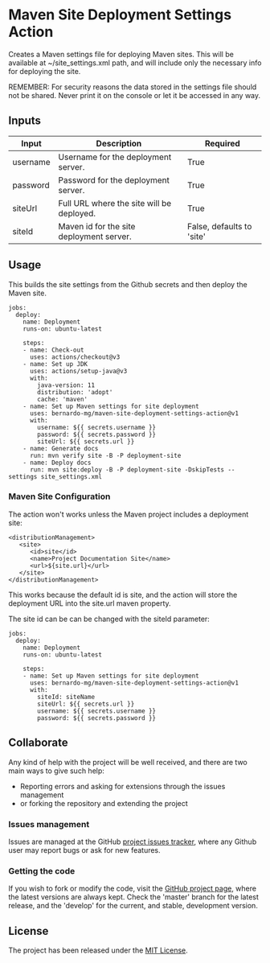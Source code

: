 # Maven Site Deployment Settings Action

Creates a Maven settings file for deploying Maven sites. This will be available at ~/site_settings.xml path, and will include only the necessary info for deploying the site.

REMEMBER: For security reasons the data stored in the settings file should not be shared. Never print it on the console or let it be accessed in any way.

## Inputs

| Input    | Description                               | Required                  |
|----------|-------------------------------------------|---------------------------|
| username | Username for the deployment server.       | True                      |
| password | Password for the deployment server.       | True                      |
| siteUrl  | Full URL where the site will be deployed. | True                      |
| siteId   | Maven id for the site deployment server.  | False, defaults to 'site' |

## Usage

This builds the site settings from the Github secrets and then deploy the Maven site.

```
jobs:
  deploy:
    name: Deployment
    runs-on: ubuntu-latest

    steps:
    - name: Check-out
      uses: actions/checkout@v3
    - name: Set up JDK
      uses: actions/setup-java@v3
      with:
        java-version: 11
        distribution: 'adopt'
        cache: 'maven'
    - name: Set up Maven settings for site deployment
      uses: bernardo-mg/maven-site-deployment-settings-action@v1
      with:
        username: ${{ secrets.username }}
        password: ${{ secrets.password }}
        siteUrl: ${{ secrets.url }}
    - name: Generate docs
      run: mvn verify site -B -P deployment-site
    - name: Deploy docs
      run: mvn site:deploy -B -P deployment-site -DskipTests --settings site_settings.xml
```

### Maven Site Configuration

The action won't works unless the Maven project includes a deployment site:

```
<distributionManagement>
   <site>
      <id>site</id>
      <name>Project Documentation Site</name>
      <url>${site.url}</url>
   </site>
</distributionManagement>
```

This works because the default id is site, and the action will store the deployment URL into the site.url maven property.

The site id can be can be changed with the siteId parameter:

```
jobs:
  deploy:
    name: Deployment
    runs-on: ubuntu-latest

    steps:
    - name: Set up Maven settings for site deployment
      uses: bernardo-mg/maven-site-deployment-settings-action@v1
      with:
        siteId: siteName
        siteUrl: ${{ secrets.url }}
        username: ${{ secrets.username }}
        password: ${{ secrets.password }}
```

## Collaborate

Any kind of help with the project will be well received, and there are two main ways to give such help:

- Reporting errors and asking for extensions through the issues management
- or forking the repository and extending the project

### Issues management

Issues are managed at the GitHub [project issues tracker][issues], where any Github user may report bugs or ask for new features.

### Getting the code

If you wish to fork or modify the code, visit the [GitHub project page][scm], where the latest versions are always kept. Check the 'master' branch for the latest release, and the 'develop' for the current, and stable, development version.

## License
The project has been released under the [MIT License][license].

[issues]: https://github.com/Bernardo-MG/deployment-maven-settings-action/issues
[license]: http://www.opensource.org/licenses/mit-license.php
[scm]: http://github.com/Bernardo-MG/deployment-maven-settings-action

